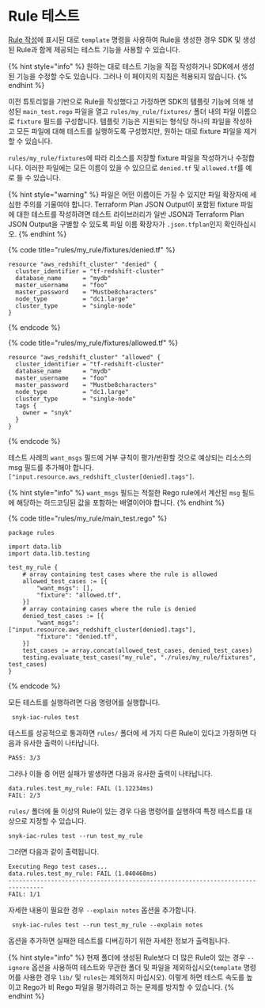 # Rule 테스트

[Rule 작성](writing-a-rule.md)에 표시된 대로 `template` 명령을 사용하여 Rule을 생성한 경우 SDK 및 생성된 Rule과 함께 제공되는 테스트 기능을 사용할 수 있습니다.

{% hint style="info" %}
원하는 대로 테스트 기능을 직접 작성하거나 SDK에서 생성된 기능을 수정할 수도 있습니다. 그러나 이 페이지의 지침은 적용되지 않습니다.
{% endhint %}

이전 튜토리얼을 기반으로 Rule을 작성했다고 가정하면 SDK의 템플릿 기능에 의해 생성된 `main_test.rego` 파일을 열고 `rules/my_rule/fixtures/` 폴더 내의 파일 이름으로 `fixture` 필드를 구성합니다. 템플릿 기능은 지원되는 형식당 하나의 파일을 작성하고 모든 파일에 대해 테스트를 실행하도록 구성했지만, 원하는 대로 fixture 파일을 제거할 수 있습니다.

`rules/my_rule/fixtures`에 따라 리소스를 저장할 fixture 파일을 작성하거나 수정합니다. 이러한 파일에는 모든 이름이 있을 수 있으므로 `denied.tf` 및 `allowed.tf`를 예로 들 수 있습니다.

{% hint style="warning" %}
파일은 어떤 이름이든 가질 수 있지만 파일 확장자에 세심한 주의를 기울여야 합니다. Terraform Plan JSON Output이 포함된 fixture 파일에 대한 테스트를 작성하려면 테스트 라이브러리가 일반 JSON과 Terraform Plan JSON Output을 구별할 수 있도록 파일 이름 확장자가 `.json.tfplan`인지 확인하십시오.
{% endhint %}

{% code title="rules/my_rule/fixtures/denied.tf" %}
```
resource "aws_redshift_cluster" "denied" {
  cluster_identifier = "tf-redshift-cluster"
  database_name      = "mydb"
  master_username    = "foo"
  master_password    = "Mustbe8characters"
  node_type          = "dc1.large"
  cluster_type       = "single-node"
}
```
{% endcode %}

{% code title="rules/my_rule/fixtures/allowed.tf" %}
```
resource "aws_redshift_cluster" "allowed" {
  cluster_identifier = "tf-redshift-cluster"
  database_name      = "mydb"
  master_username    = "foo"
  master_password    = "Mustbe8characters"
  node_type          = "dc1.large"
  cluster_type       = "single-node"
  tags {
    owner = "snyk"
  }
}
```
{% endcode %}

테스트 사례의 `want_msgs` 필드에 거부 규칙이 평가/반환할 것으로 예상되는 리소스의 msg 필드를 추가해야 합니다.`["input.resource.aws_redshift_cluster[denied].tags"]`.

{% hint style="info" %}
`want_msgs` 필드는 적절한 Rego rule에서 계산된 `msg` 필드에 해당하는 하드코딩된 값을 포함하는 배열이어야 합니다.
{% endhint %}

{% code title="rules/my_rule/main_test.rego" %}
```
package rules

import data.lib
import data.lib.testing

test_my_rule {
	# array containing test cases where the rule is allowed
	allowed_test_cases := [{
		"want_msgs": [],
		"fixture": "allowed.tf",
	}]
	# array containing cases where the rule is denied
	denied_test_cases := [{
		"want_msgs": ["input.resource.aws_redshift_cluster[denied].tags"],
		"fixture": "denied.tf",
	}]
	test_cases := array.concat(allowed_test_cases, denied_test_cases)
	testing.evaluate_test_cases("my_rule", "./rules/my_rule/fixtures", test_cases)
}
```
{% endcode %}

모든 테스트를 실행하려면 다음 명령어를 실행합니다.

```
 snyk-iac-rules test
```

테스트를 성공적으로 통과하면 `rules/` 폴더에 세 가지 다른 Rule이 있다고 가정하면 다음과 유사한 출력이 나타납니다.

```
PASS: 3/3
```

그러나 이들 중 어떤 실패가 발생하면 다음과 유사한 출력이 나타납니다.

```
data.rules.test_my_rule: FAIL (1.12234ms)
FAIL: 2/3
```

`rules/` 폴더에 둘 이상의 Rule이 있는 경우 다음 명령어를 실행하여 특정 테스트를 대상으로 지정할 수 있습니다.

```
snyk-iac-rules test --run test_my_rule
```

그러면 다음과 같이 출력됩니다.

```
Executing Rego test cases...
data.rules.test_my_rule: FAIL (1.040468ms)
--------------------------------------------------------------------------------
FAIL: 1/1
```

자세한 내용이 필요한 경우 `--explain notes` 옵션을 추가합니다.

```
 snyk-iac-rules test --run test_my_rule --explain notes
```

옵션을 추가하면 실패한 테스트를 디버깅하기 위한 자세한 정보가 출력됩니다.

{% hint style="info" %}
현재 폴더에 생성된 Rule보다 더 많은 Rule이 있는 경우 `--ignore` 옵션을 사용하여 테스트와 무관한 폴더 및 파일을 제외하십시오(`template` 명령어를 사용한 경우 `lib/` 및 `rules`는 제외하지 마십시오). 이렇게 하면 테스트 속도를 높이고 Rego가 비 Rego 파일을 평가하려고 하는 문제를 방지할 수 있습니다.
{% endhint %}
